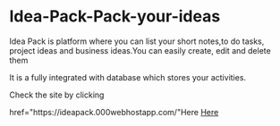 # Idea-Pack-Pack-your-ideas
<p>Idea Pack is platform where you can list your short notes,to do tasks, project ideas and business ideas.You can easily create, edit and delete them</p>
<p>It is a fully integrated with database which stores your activities.  </p>
<p>Check the site by clicking </p> href="https://ideapack.000webhostapp.com/"<a>Here</a>
<a href="https://ideapack.000webhostapp.com/">Here</a>

